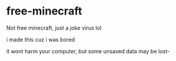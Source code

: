 # free-minecraft
Not free minecraft, just a joke virus lol

i made this cuz i was bored

it wont harm your computer, but some unsaved data may be lost-
